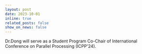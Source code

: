 ```yaml
---
layout: post
date: 2023-10-01
inline: true
related_posts: false
show_on_news: false
---
```


Dr.Dong will serve as a Student Program Co-Chair of International Conference on Parallel Processing (ICPP'24).
